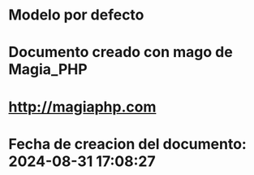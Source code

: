 # Modelo por defecto 

# Documento creado con mago de Magia_PHP 

# http://magiaphp.com 

# Fecha de creacion del documento: 2024-08-31 17:08:27 


